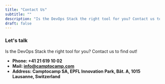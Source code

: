 ```yaml
---
title: "Contact Us"
subtitle: ""
description: "Is the DevOps Stack the right tool for you? Contact us to find out!"
draft: false
---
```


### Let's talk

Is the DevOps Stack the right tool for you? Contact us to find out!

* **Phone: +41 21 619 10 02**
* **Mail: info@camptocamp.com**
* **Address: Camptocamp SA, EPFL Innovation Park, Bât. A, 1015 Lausanne, Switzerland**
